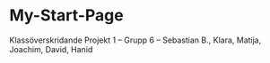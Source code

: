 # My-Start-Page
Klassöverskridande Projekt 1 – Grupp 6 – Sebastian B., Klara, Matija, Joachim, David, Hanid
